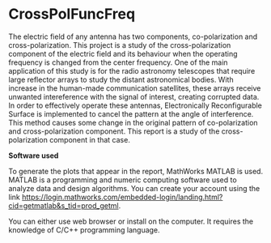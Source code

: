 # CrossPolFuncFreq
The electric field of any antenna has two components, co-polarization and cross-polarization. This project is a study of the cross-polarization component of the electric field and its behaviour when the operating frequency is changed from the center frequency. One of the main application of this study is for the radio astronomy telescopes that require large reflector arrays to study the distant astronomical bodies. With increase in the human-made communication satellites, these arrays receive unwanted intereference with the signal of interest, creating corrupted data. In order to effectively operate these antennas, Electronically Reconfigurable Surface is implemented to cancel the pattern at the angle of interference. This method causes some change in the original pattern of co-polarization and cross-polarization component. This report is a study of the cross-polarization component in that case.

**Software used**

To generate the plots that appear in the report, MathWorks MATLAB is used. MATLAB is a programming and numeric computing software used to analyze data and design algorithms. You can create your account using the link https://login.mathworks.com/embedded-login/landing.html?cid=getmatlab&s_tid=prod_getml.

You can either use web browser or install on the computer. It requires the knowledge of C/C++ programming language. 


